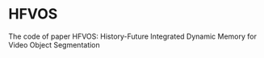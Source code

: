 # HFVOS
The code of paper HFVOS: History-Future Integrated Dynamic Memory for Video Object Segmentation
